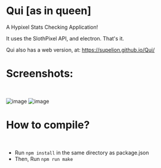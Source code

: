 <h1>Qui [as in queen]</h1>

A Hypixel Stats Checking Application!


It uses the SlothPixel API, and electron. That's it.

Qui also has a web version, at: https://supelion.github.io/Qui/


<h1>Screenshots:</h1>
<br/>

![image](https://user-images.githubusercontent.com/83178953/130350005-77195bc0-ae3b-4864-997f-df024c1c98c5.png)
![image](https://user-images.githubusercontent.com/83178953/130350033-4fcd54ad-c6bf-460d-9515-55358168e762.png)

<h1>How to compile?</h1>
<br/>

- Run `npm install` in the same directory as package.json
- Then, Run `npm run make`
